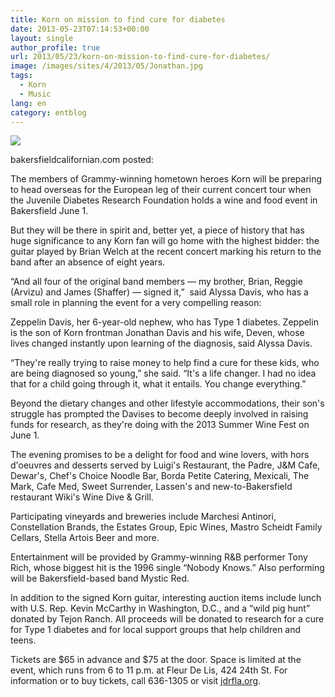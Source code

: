 ```yaml
---
title: Korn on mission to find cure for diabetes
date: 2013-05-23T07:14:53+00:00
layout: single
author_profile: true
url: 2013/05/23/korn-on-mission-to-find-cure-for-diabetes/
image: /images/sites/4/2013/05/Jonathan.jpg
tags:
  - Korn
  - Music
lang: en
category: entblog
---
```

![](/images/2013/05/Jonathan.jpg)

bakersfieldcalifornian.com posted:

The members of Grammy-winning hometown heroes Korn will be preparing to head overseas for the European leg of their current concert tour when the Juvenile Diabetes Research Foundation holds a wine and food event in Bakersfield June 1.

But they will be there in spirit and, better yet, a piece of history that has huge significance to any Korn fan will go home with the highest bidder: the guitar played by Brian Welch at the recent concert marking his return to the band after an absence of eight years.

“And all four of the original band members — my brother, Brian, Reggie (Arvizu) and James (Shaffer) — signed it,”  said Alyssa Davis, who has a small role in planning the event for a very compelling reason:

Zeppelin Davis, her 6-year-old nephew, who has Type 1 diabetes. Zeppelin is the son of Korn frontman Jonathan Davis and his wife, Deven, whose lives changed instantly upon learning of the diagnosis, said Alyssa Davis.

“They're really trying to raise money to help find a cure for these kids, who are being diagnosed so young,” she said. “It's a life changer. I had no idea that for a child going through it, what it entails. You change everything.”

Beyond the dietary changes and other lifestyle accommodations, their son's struggle has prompted the Davises to become deeply involved in raising funds for research, as they're doing with the 2013 Summer Wine Fest on June 1.

The evening promises to be a delight for food and wine lovers, with hors d'oeuvres and desserts served by Luigi's Restaurant, the Padre, J&M Cafe, Dewar's, Chef's Choice Noodle Bar, Borda Petite Catering, Mexicali, The Mark, Cafe Med, Sweet Surrender, Lassen's and new-to-Bakersfield restaurant Wiki's Wine Dive & Grill.

Participating vineyards and breweries include Marchesi Antinori, Constellation Brands, the Estates Group, Epic Wines, Mastro Scheidt Family Cellars, Stella Artois Beer and more.

Entertainment will be provided by Grammy-winning R&B performer Tony Rich, whose biggest hit is the 1996 single “Nobody Knows.” Also performing will be Bakersfield-based band Mystic Red.

In addition to the signed Korn guitar, interesting auction items include lunch with U.S. Rep. Kevin McCarthy in Washington, D.C., and a “wild pig hunt” donated by Tejon Ranch. All proceeds will be donated to research for a cure for Type 1 diabetes and for local support groups that help children and teens.

Tickets are $65 in advance and $75 at the door. Space is limited at the event, which runs from 6 to 11 p.m. at Fleur De Lis, 424 24th St. For information or to buy tickets, call 636-1305 or visit [jdrfla.org](http://jdrfla.org).
